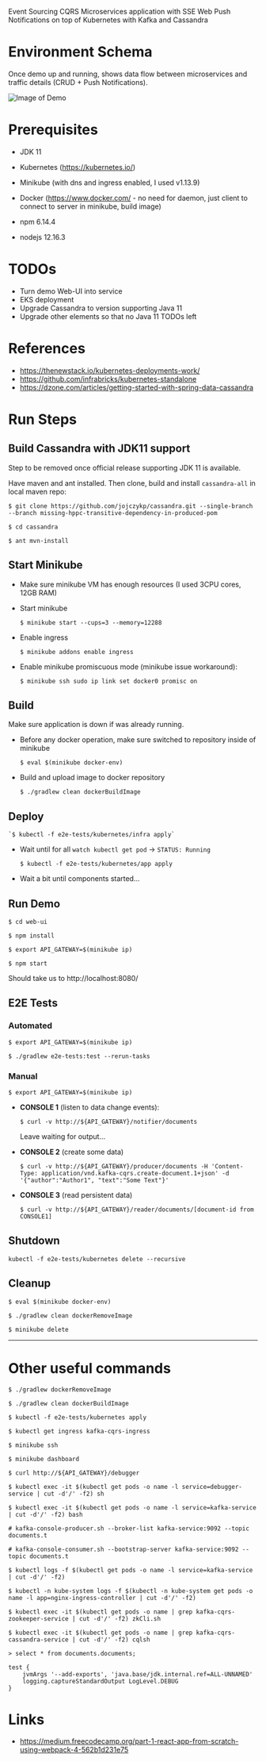 Event Sourcing CQRS Microservices application with SSE Web Push Notifications on top of Kubernetes with Kafka and Cassandra

# Environment Schema

Once demo up and running, shows data flow between microservices and traffic details (CRUD + Push Notifications).

![Image of Demo](doc/demo.png)

# Prerequisites
- JDK 11
- Kubernetes (https://kubernetes.io/)
- Minikube (with dns and ingress enabled, I used v1.13.9)
- Docker (https://www.docker.com/ - no need for daemon, just client to connect to server in minikube, build image)

- npm 6.14.4
- nodejs 12.16.3


# TODOs
- Turn demo Web-UI into service
- EKS deployment
- Upgrade Cassandra to version supporting Java 11
- Upgrade other elements so that no Java 11 TODOs left


# References
- https://thenewstack.io/kubernetes-deployments-work/
- https://github.com/infrabricks/kubernetes-standalone
- https://dzone.com/articles/getting-started-with-spring-data-cassandra


# Run Steps

## Build Cassandra with JDK11 support

  Step to be removed once official release supporting JDK 11 is available.

  Have maven and ant installed. Then clone, build and install `cassandra-all` in local maven repo:
  
  `$ git clone https://github.com/jojczykp/cassandra.git --single-branch --branch missing-hppc-transitive-dependency-in-produced-pom`
  
  `$ cd cassandra`
  
  `$ ant mvn-install`


## Start Minikube

- Make sure minikube VM has enough resources (I used 3CPU cores, 12GB RAM)

- Start minikube

  `$ minikube start --cups=3 --memory=12288`

- Enable ingress

  `$ minikube addons enable ingress`

- Enable minikube promiscuous mode (minikube issue workaround):

  `$ minikube ssh sudo ip link set docker0 promisc on`


## Build

  Make sure application is down if was already running.
  
  - Before any docker operation, make sure switched to repository inside of minikube
    
    `$ eval $(minikube docker-env)`
  
  - Build and upload image to docker repository
  
    `$ ./gradlew clean dockerBuildImage`


## Deploy

    `$ kubectl -f e2e-tests/kubernetes/infra apply`

  - Wait until for all `watch kubectl get pod` -> `STATUS: Running`

    `$ kubectl -f e2e-tests/kubernetes/app apply`

  - Wait a bit until components started...


## Run Demo

  `$ cd web-ui`
  
  `$ npm install`
  
  `$ export API_GATEWAY=$(minikube ip)`
  
  `$ npm start`
  
  Should take us to http://localhost:8080/


## E2E Tests


### Automated

  `$ export API_GATEWAY=$(minikube ip)`

  `$ ./gradlew e2e-tests:test --rerun-tasks`
  
  
### Manual

  `$ export API_GATEWAY=$(minikube ip)`

- **CONSOLE 1** (listen to data change events):

  `$ curl -v http://${API_GATEWAY}/notifier/documents`

  Leave waiting for output...


- **CONSOLE 2** (create some data)

  `$ curl -v http://${API_GATEWAY}/producer/documents -H 'Content-Type: application/vnd.kafka-cqrs.create-document.1+json' -d '{"author":"Author1", "text":"Some Text"}'`


- **CONSOLE 3** (read persistent data)

  `$ curl -v http://${API_GATEWAY}/reader/documents/[document-id from CONSOLE1]`


## Shutdown

  `kubectl -f e2e-tests/kubernetes delete --recursive`


## Cleanup
  
  `$ eval $(minikube docker-env)`

  `$ ./gradlew clean dockerRemoveImage`

  `$ minikube delete`

------------

# Other useful commands

`$ ./gradlew dockerRemoveImage`

`$ ./gradlew clean dockerBuildImage`

`$ kubectl -f e2e-tests/kubernetes apply`

`$ kubectl get ingress kafka-cqrs-ingress`

`$ minikube ssh`

`$ minikube dashboard`

`$ curl http://${API_GATEWAY}/debugger`

`$ kubectl exec -it $(kubectl get pods -o name -l service=debugger-service | cut -d'/' -f2) sh`

`$ kubectl exec -it $(kubectl get pods -o name -l service=kafka-service | cut -d'/' -f2) bash`

`# kafka-console-producer.sh --broker-list kafka-service:9092 --topic documents.t`

`# kafka-console-consumer.sh --bootstrap-server kafka-service:9092 --topic documents.t`

`$ kubectl logs -f $(kubectl get pods -o name -l service=kafka-service | cut -d'/' -f2)`

`$ kubectl -n kube-system logs -f $(kubectl -n kube-system get pods -o name -l app=nginx-ingress-controller | cut -d'/' -f2)`

`$ kubectl exec -it $(kubectl get pods -o name | grep kafka-cqrs-zookeeper-service | cut -d'/' -f2) zkCli.sh`

`$ kubectl exec -it $(kubectl get pods -o name | grep kafka-cqrs-cassandra-service | cut -d'/' -f2) cqlsh`

`> select * from documents.documents;`

```
test {
    jvmArgs '--add-exports', 'java.base/jdk.internal.ref=ALL-UNNAMED'
    logging.captureStandardOutput LogLevel.DEBUG
}
```

# Links
- https://medium.freecodecamp.org/part-1-react-app-from-scratch-using-webpack-4-562b1d231e75
